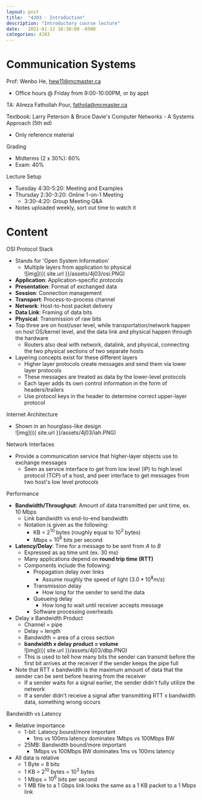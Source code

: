 ```yaml
---
layout: post
title:  "4J03 - Introduction"
description: "Introductory course lecture"
date:   2021-01-12 16:30:00 -0500
categories: 4J03
---
```


Communication Systems
===

Prof: Wenbo He, hew11@mcmaster.ca
- Office hours @ Friday from 9:00-10:00PM, or by appt

TA: Alireza Fathollah Pour, fathola@mcmaster.ca

Textbook: Larry Peterson & Bruce Davie's Computer Networks - A Systems Approach (5th ed)
- Only reference material

Grading
- Midterms (2 x 30%): 60%
- Exam: 40%

Lecture Setup
- Tuesday 4:30-5:20: Meeting and Examples
- Thursday 2:30-3:20: Online 1-on-1 Meeting
    - 3:30-4:20: Group Meeting Q&A
- Notes uploaded weekly, sort out time to watch it

Content
===

OSI Protocol Stack
- Stands for 'Open System Information'
    - Multiple layers from application to physical  
    ![img]({{ site.url }}/assets/4j03/osi.PNG)
- **Application**: Application-specific protocols
- **Presentation**: Format of exchanged data
- **Session**: Connection management
- **Transport**: Process-to-process channel
- **Network**: Host-to-host packet delivery
- **Data Link**: Framing of data bits
- **Physical**: Transmission of raw bits
- Top three are on host/user level, while transportation/network happen on host OS/kernel level, and the data link and physical happen through the hardware
    - Routers also deal with network, datalink, and physical, connecting the two physical sections of two separate hosts
- Layering concepts exist for these different layers
    - Higher layer protocols create messages and send them via lower layer protocols
    - These messages are treated as data by the lower-level protocols
    - Each layer adds its own control information in the form of headers/trailers
    - Use protocol keys in the header to determine correct upper-layer protocol

Internet Architecture
- Shown in an hourglass-like design  
    ![img]({{ site.url }}/assets/4j03/iah.PNG)

Network Interfaces
- Provide a communication service that higher-layer objects use to exchange messages
    - Seen as service interface to get from low level (IP) to high level protocol (TCP) of a host, and peer interface to get messages from two host's low level protocols

Performance
- **Bandwidth/Throughput**: Amount of data transmitted per unit time, ex. 10 Mbps
    - Link bandwidth vs end-to-end bandwidth
    - Notation is given as the following:
        - KB = $2^10$ bytes (roughly equal to $10^3$ bytes)
        - Mbps = $10^6$ bits per second
- **Latency/Delay**: Time for a message to be sent from *A* to *B*
    - Expressed as aq time unit (ex. 30 ms)
    - Many applications depend on **round trip time (RTT)**
    - Components include the following:
        - Propagation delay over links
            - Assume roughly the speed of light ($3.0 * 10^8 m/s$)
        - Transmission delay
            - How long for the sender to send the data
        - Queueing delay
            - How long to wait until receiver accepts message
        - Software processing overheads
- Delay x Bandwidth Product
    - Channel = pipe
    - Delay = length
    - Bandwidth = area of a cross section
    - **bandwidth x delay product = volume**  
    ![img]({{ site.url }}/assets/4j03/dbp.PNG)
    - This is used to tell how many bits the sender can transmit before the first bit arrives at the receiver if the sender keeps the pipe full
- Note that RTT x bandwidth is the maximum amount of data that the sender can be sent before hearing from the receiver
    - If a sender waits for a signal earlier, the sender didn't fully utilize the network
    - If a sender didn't receive a signal after transmitting RTT x bandwidth data, something wrong occurs

Bandwidth vs Latency
- Relative importance
    - 1-bit: Latency bound/more important
        - 1ms vs 100ms latency dominates 1Mbps vs 100Mbps BW
    - 25MB: Bandwidth bound/more important
        - 1Mbps vs 100Mbps BW dominates 1ms vs 100ms latency
- All data is relative
    - 1 Byte = 8 bits
    - 1 KB = $2^10$ bytes = $10^3$ bytes
    - 1 Mbps = $10^6$ bits per second
    - 1 MB file to a 1 Gbps link looks the same as a 1 KB packet to a 1 Mbps link
